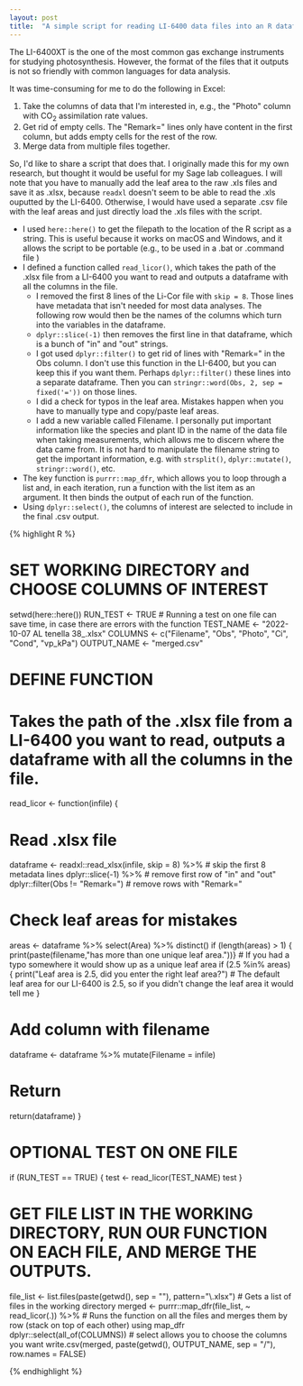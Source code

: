 ```yaml
---
layout: post
title:  "A simple script for reading LI-6400 data files into an R dataframe"
---
```


The LI-6400XT is the one of the most common gas exchange instruments for studying photosynthesis. However, the format of the files that it outputs is not so friendly with common languages for data analysis.

It was time-consuming for me to do the following in Excel:
1. Take the columns of data that I'm interested in, e.g., the "Photo" column with CO<sub>2</sub> assimilation rate values.
2. Get rid of empty cells. The "Remark=" lines only have content in the first column, but adds empty cells for the rest of the row.
3. Merge data from multiple files together.

So, I'd like to share a script that does that. I originally made this for my own research, but thought it would be useful for my Sage lab colleagues. I will note that you have to manually add the leaf area to the raw .xls files and save it as .xlsx, because `readxl` doesn't seem to be able to read the .xls ouputted by the LI-6400. Otherwise, I would have used a separate .csv file with the leaf areas and just directly load the .xls files with the script.

- I used `here::here()` to get the filepath to the location of the R script as a string. This is useful because it works on macOS and Windows, and it allows the script to be portable (e.g., to be used in a .bat or .command file )
- I defined a function called `read_licor()`, which takes the path of the .xlsx file from a LI-6400 you want to read and outputs a dataframe with all the columns in the file.
  - I removed the first 8 lines of the Li-Cor file with `skip = 8`. Those lines have metadata that isn't needed for most data analyses. The following row would then be the names of the columns which turn into the variables in the dataframe.
  - `dplyr::slice(-1)` then removes the first line in that dataframe, which is a bunch of "in" and "out" strings.
  - I got used `dplyr::filter()` to get rid of lines with "Remark=" in the Obs column. I don't use this function in the LI-6400, but you can keep this if you want them. Perhaps `dplyr::filter()` these lines into a separate dataframe. Then you can `stringr::word(Obs, 2, sep = fixed('='))` on those lines.
  - I did a check for typos in the leaf area. Mistakes happen when you have to manually type and copy/paste leaf areas.
  - I add a new variable called Filename. I personally put important information like the species and plant ID in the name of the data file when taking measurements, which allows me to discern where the data came from. It is not hard to manipulate the filename string to get the important information, e.g. with `strsplit()`, `dplyr::mutate()`, `stringr::word()`, etc.
- The key function is `purrr::map_dfr`, which allows you to loop through a list and, in each iteration, run a function with the list item as an argument. It then binds the output of each run of the function.
- Using `dplyr::select()`, the columns of interest are selected to include in the final .csv output.

{% highlight R %}

# SET WORKING DIRECTORY and CHOOSE COLUMNS OF INTEREST
setwd(here::here())
RUN_TEST <- TRUE # Running a test on one file can save time, in case there are errors with the function
TEST_NAME <- "2022-10-07 AL tenella 38_.xlsx"
COLUMNS <- c("Filename", "Obs", "Photo", "Ci", "Cond", "vp_kPa")
OUTPUT_NAME <- "merged.csv"

# DEFINE FUNCTION
# Takes the path of the .xlsx file from a LI-6400 you want to read, outputs a dataframe with all the columns in the file.
read_licor <- function(infile) {
  # Read .xlsx file
  dataframe <- readxl::read_xlsx(infile, skip = 8) %>% # skip the first 8 metadata lines
    dplyr::slice(-1) %>% # remove first row of "in" and "out"
    dplyr::filter(Obs != "Remark=") # remove rows with "Remark="
  # Check leaf areas for mistakes
  areas <- dataframe %>% select(Area) %>% distinct()
  if (length(areas) > 1) {
    print(paste(filename,"has more than one unique leaf area."))} # If you had a typo somewhere it would show up as a unique leaf area
  if (2.5 %in% areas) {
    print("Leaf area is 2.5, did you enter the right leaf area?") # The default leaf area for our LI-6400 is 2.5, so if you didn't change the leaf area it would tell me
  }
  # Add column with filename
  dataframe <- dataframe %>%
    mutate(Filename = infile)
  # Return
  return(dataframe)
}

# OPTIONAL TEST ON ONE FILE
if (RUN_TEST == TRUE) {
  test <- read_licor(TEST_NAME)
  test
}

# GET FILE LIST IN THE WORKING DIRECTORY, RUN OUR FUNCTION ON EACH FILE, AND MERGE THE OUTPUTS.
file_list <- list.files(paste(getwd(), sep = ""), pattern="\\.xlsx") # Gets a list of files in the working directory
merged <- purrr::map_dfr(file_list, ~ read_licor(.)) %>% # Runs the function on all the files and merges them by row (stack on top of each other) using map_dfr
  dplyr::select(all_of(COLUMNS)) # select allows you to choose the columns you want
write.csv(merged,
          paste(getwd(), OUTPUT_NAME, sep = "/"),
          row.names = FALSE)


{% endhighlight %}
